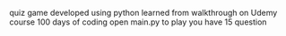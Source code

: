 quiz game developed using python
learned from walkthrough on Udemy course 100 days of coding
open main.py to play
you have 15 question
